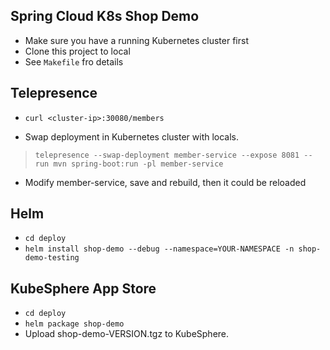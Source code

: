 ## Spring Cloud K8s Shop Demo

* Make sure you have a running Kubernetes cluster first
* Clone this project to local
* See `Makefile` fro details

## Telepresence

* `curl <cluster-ip>:30080/members`

* Swap deployment in Kubernetes cluster with locals.

> `telepresence --swap-deployment member-service --expose 8081 --run mvn spring-boot:run -pl member-service`

* Modify member-service, save and rebuild, then it could be reloaded

## Helm

* `cd deploy`
* `helm install shop-demo --debug --namespace=YOUR-NAMESPACE -n shop-demo-testing`

## KubeSphere App Store

* `cd deploy`
* `helm package shop-demo`
* Upload shop-demo-VERSION.tgz to KubeSphere.